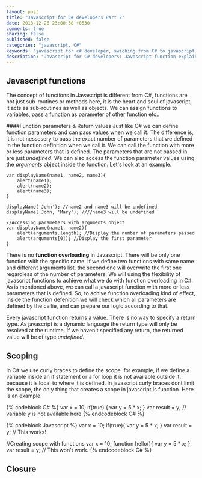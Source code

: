 ```yaml
---
layout: post
title: "Javascript for C# developers Part 2"
date: 2013-12-26 23:00:58 +0530
comments: true
sharing: false
published: false
categories: "javascript, C#"
keywords: "javascript for c# developer, swiching from C# to javascript, javascript, Learn javascript, javascript vs c#, javascript functions, javascript inheritance, javascript prototype"
description: "Javascript for C# developers: Javascript function explained"
---
```


Javascript functions
--------------------

The concept of functions in Javascript is different from C#, functions are not just sub-routines or methods here, it is the heart and soul of javascript, it acts as sub-routines as well as objects. We can assign functions to variables, pass a function as parameter of other function etc.. 
   
####Function parameters & Return values
Just like C# we can define function parameters and can pass values when we call it. The difference is, it is not nessesery to pass the exact number of parameters that we defined in the function definition when we call it. We can call the function with more or less parameters that is defined. <!--more-->The parameters that are not passed in are just *undefined*. We can also access the function parameter values using the *arguments* object inside the function. Let's look at an example.
```
var displayName(name1, name2, name3){
	alert(name1);
	alert(name2);
	alert(name3);
}

displayName('John'); //name2 and name3 will be undefined
displayName('John, 'Mary'); ////name3 will be undefined

//Accessing parameters with arguments object
var displayName(name1, name2){
	alert(arguments.length); //Display the number of parameters passed
    alert(arguments[0]); //Display the first parameter
}

```
There is no **function overloading** in Javascript. There will be only one function with the specific name. If we define two functions with same name and different arguments list. the second one will overwrite the first one regardless of the number of parameters. We will using the flexibility of javascript functions to achieve what we do with function overloading in C#. As is mentioned above, we can call a javascript function with more or less parameters that is defined. So, to achive function overloading kind of effect, inside the function defenition we will check which all parameters are defined by the callie, and can prepare our logic according to that.   

Every javascript function returns a value. There is no way to specify a return type. As javascript is a dynamic language the return type will only be resolved at the runtime. If we haven't specified any return, the returned value will be of type *undefined*.   

Scoping
-------
In C# we use curly braces to define the scope. for example, if we define a variable inside an if statement or a for loop it is not available outside it, because it is local to where it is defined. In javascript curly braces dont limit the scope, the only thing that creates a scope in javascript is function. Here is an example.

{% codeblock C# %}
var x = 10;
if(true)
{
	var y = 5 * x;
}
var result = y; // variable y is not available here
{% endcodeblock C# %}

{% codeblock Javascript %}
var x = 10;
if(true){
	var y = 5 * x;
}
var result = y; // This works!

//Creating scope with functions
var x = 10;
function hello(){
	var y = 5 * x;
}
var result = y; // This won't work.
{% endcodeblock C# %}   

Closure
-------
